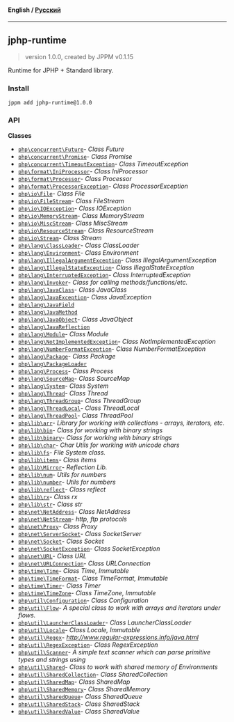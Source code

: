 #### **English** / [Русский](README.ru.md)

---

## jphp-runtime
> version 1.0.0, created by JPPM v0.1.15

Runtime for JPHP + Standard library.

### Install
```
jppm add jphp-runtime@1.0.0
```

### API
**Classes**
- [`php\concurrent\Future`](api-docs/classes/php/concurrent/Future.md)- _Class Future_
- [`php\concurrent\Promise`](api-docs/classes/php/concurrent/Promise.md)- _Class Promise_
- [`php\concurrent\TimeoutException`](api-docs/classes/php/concurrent/TimeoutException.md)- _Class TimeoutException_
- [`php\format\IniProcessor`](api-docs/classes/php/format/IniProcessor.md)- _Class IniProcessor_
- [`php\format\Processor`](api-docs/classes/php/format/Processor.md)- _Class Processor_
- [`php\format\ProcessorException`](api-docs/classes/php/format/ProcessorException.md)- _Class ProcessorException_
- [`php\io\File`](api-docs/classes/php/io/File.md)- _Class File_
- [`php\io\FileStream`](api-docs/classes/php/io/FileStream.md)- _Class FileStream_
- [`php\io\IOException`](api-docs/classes/php/io/IOException.md)- _Class IOException_
- [`php\io\MemoryStream`](api-docs/classes/php/io/MemoryStream.md)- _Class MemoryStream_
- [`php\io\MiscStream`](api-docs/classes/php/io/MiscStream.md)- _Class MiscStream_
- [`php\io\ResourceStream`](api-docs/classes/php/io/ResourceStream.md)- _Class ResourceStream_
- [`php\io\Stream`](api-docs/classes/php/io/Stream.md)- _Class Stream_
- [`php\lang\ClassLoader`](api-docs/classes/php/lang/ClassLoader.md)- _Class ClassLoader_
- [`php\lang\Environment`](api-docs/classes/php/lang/Environment.md)- _Class Environment_
- [`php\lang\IllegalArgumentException`](api-docs/classes/php/lang/IllegalArgumentException.md)- _Class IllegalArgumentException_
- [`php\lang\IllegalStateException`](api-docs/classes/php/lang/IllegalStateException.md)- _Class IllegalStateException_
- [`php\lang\InterruptedException`](api-docs/classes/php/lang/InterruptedException.md)- _Class InterruptedException_
- [`php\lang\Invoker`](api-docs/classes/php/lang/Invoker.md)- _Class for calling methods/functions/etc._
- [`php\lang\JavaClass`](api-docs/classes/php/lang/JavaClass.md)- _Class JavaClass_
- [`php\lang\JavaException`](api-docs/classes/php/lang/JavaException.md)- _Class JavaException_
- [`php\lang\JavaField`](api-docs/classes/php/lang/JavaField.md)
- [`php\lang\JavaMethod`](api-docs/classes/php/lang/JavaMethod.md)
- [`php\lang\JavaObject`](api-docs/classes/php/lang/JavaObject.md)- _Class JavaObject_
- [`php\lang\JavaReflection`](api-docs/classes/php/lang/JavaReflection.md)
- [`php\lang\Module`](api-docs/classes/php/lang/Module.md)- _Class Module_
- [`php\lang\NotImplementedException`](api-docs/classes/php/lang/NotImplementedException.md)- _Class NotImplementedException_
- [`php\lang\NumberFormatException`](api-docs/classes/php/lang/NumberFormatException.md)- _Class NumberFormatException_
- [`php\lang\Package`](api-docs/classes/php/lang/Package.md)- _Class Package_
- [`php\lang\PackageLoader`](api-docs/classes/php/lang/PackageLoader.md)
- [`php\lang\Process`](api-docs/classes/php/lang/Process.md)- _Class Process_
- [`php\lang\SourceMap`](api-docs/classes/php/lang/SourceMap.md)- _Class SourceMap_
- [`php\lang\System`](api-docs/classes/php/lang/System.md)- _Class System_
- [`php\lang\Thread`](api-docs/classes/php/lang/Thread.md)- _Class Thread_
- [`php\lang\ThreadGroup`](api-docs/classes/php/lang/ThreadGroup.md)- _Class ThreadGroup_
- [`php\lang\ThreadLocal`](api-docs/classes/php/lang/ThreadLocal.md)- _Class ThreadLocal_
- [`php\lang\ThreadPool`](api-docs/classes/php/lang/ThreadPool.md)- _Class ThreadPool_
- [`php\lib\arr`](api-docs/classes/php/lib/arr.md)- _Library for working with collections - arrays, iterators, etc._
- [`php\lib\bin`](api-docs/classes/php/lib/bin.md)- _Class for working with binary strings_
- [`php\lib\binary`](api-docs/classes/php/lib/binary.md)- _Class for working with binary strings_
- [`php\lib\char`](api-docs/classes/php/lib/char.md)- _Char Utils for working with unicode chars_
- [`php\lib\fs`](api-docs/classes/php/lib/fs.md)- _File System class._
- [`php\lib\items`](api-docs/classes/php/lib/items.md)- _Class items_
- [`php\lib\Mirror`](api-docs/classes/php/lib/Mirror.md)- _Reflection Lib._
- [`php\lib\num`](api-docs/classes/php/lib/num.md)- _Utils for numbers_
- [`php\lib\number`](api-docs/classes/php/lib/number.md)- _Utils for numbers_
- [`php\lib\reflect`](api-docs/classes/php/lib/reflect.md)- _Class reflect_
- [`php\lib\rx`](api-docs/classes/php/lib/rx.md)- _Class rx_
- [`php\lib\str`](api-docs/classes/php/lib/str.md)- _Class str_
- [`php\net\NetAddress`](api-docs/classes/php/net/NetAddress.md)- _Class NetAddress_
- [`php\net\NetStream`](api-docs/classes/php/net/NetStream.md)- _http, ftp protocols_
- [`php\net\Proxy`](api-docs/classes/php/net/Proxy.md)- _Class Proxy_
- [`php\net\ServerSocket`](api-docs/classes/php/net/ServerSocket.md)- _Class SocketServer_
- [`php\net\Socket`](api-docs/classes/php/net/Socket.md)- _Class Socket_
- [`php\net\SocketException`](api-docs/classes/php/net/SocketException.md)- _Class SocketException_
- [`php\net\URL`](api-docs/classes/php/net/URL.md)- _Class URL_
- [`php\net\URLConnection`](api-docs/classes/php/net/URLConnection.md)- _Class URLConnection_
- [`php\time\Time`](api-docs/classes/php/time/Time.md)- _Class Time, Immutable_
- [`php\time\TimeFormat`](api-docs/classes/php/time/TimeFormat.md)- _Class TimeFormat, Immutable_
- [`php\time\Timer`](api-docs/classes/php/time/Timer.md)- _Class Timer_
- [`php\time\TimeZone`](api-docs/classes/php/time/TimeZone.md)- _Class TimeZone, Immutable_
- [`php\util\Configuration`](api-docs/classes/php/util/Configuration.md)- _Class Configuration_
- [`php\util\Flow`](api-docs/classes/php/util/Flow.md)- _A special class to work with arrays and iterators under flows._
- [`php\util\LauncherClassLoader`](api-docs/classes/php/util/LauncherClassLoader.md)- _Class LauncherClassLoader_
- [`php\util\Locale`](api-docs/classes/php/util/Locale.md)- _Class Locale, Immutable_
- [`php\util\Regex`](api-docs/classes/php/util/Regex.md)- _http://www.regular-expressions.info/java.html_
- [`php\util\RegexException`](api-docs/classes/php/util/RegexException.md)- _Class RegexException_
- [`php\util\Scanner`](api-docs/classes/php/util/Scanner.md)- _A simple text scanner which can parse primitive types and strings using_
- [`php\util\Shared`](api-docs/classes/php/util/Shared.md)- _Class to work with shared memory of Environments_
- [`php\util\SharedCollection`](api-docs/classes/php/util/SharedCollection.md)- _Class SharedCollection_
- [`php\util\SharedMap`](api-docs/classes/php/util/SharedMap.md)- _Class SharedMap_
- [`php\util\SharedMemory`](api-docs/classes/php/util/SharedMemory.md)- _Class SharedMemory_
- [`php\util\SharedQueue`](api-docs/classes/php/util/SharedQueue.md)- _Class SharedQueue_
- [`php\util\SharedStack`](api-docs/classes/php/util/SharedStack.md)- _Class SharedStack_
- [`php\util\SharedValue`](api-docs/classes/php/util/SharedValue.md)- _Class SharedValue_